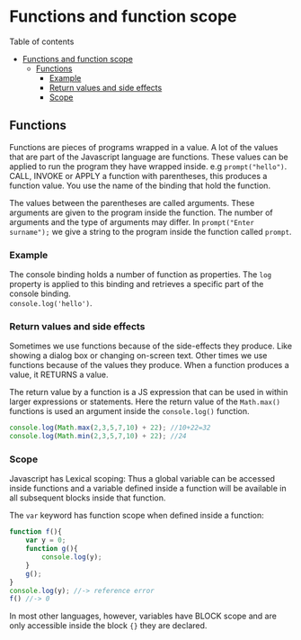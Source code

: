 # Functions and function scope
Table of contents
- [Functions and function scope](#functions-and-function-scope)
	- [Functions](#functions)
		- [Example](#example)
		- [Return values and side effects](#return-values-and-side-effects)
		- [Scope](#scope)
## Functions
Functions are pieces of programs wrapped in a value. A lot of the values that are part of the Javascript language are functions. These values can be applied to run the program they have wrapped inside. e.g `prompt("hello")`. CALL, INVOKE or APPLY a function with parentheses, this produces a function value. You use the name of the binding that hold the function.

The values between the parentheses are called arguments. These arguments are given to the program inside the function. The number of arguments and the type of arguments may differ. In `prompt("Enter surname");` we give a string to the program inside the function called `prompt`.

### Example
The console binding holds a number of function as properties. The `log` property is applied to this binding and retrieves a specific part of the console binding.  
`console.log('hello')`.

### Return values and side effects
Sometimes we use functions because of the side-effects they produce. Like showing a dialog box or changing on-screen text. Other times we use functions because of the values they produce. When a function produces a value, it RETURNS a value. 

The return value by a function is a JS expression that can be used in within larger expressions or statements. Here the return value of the `Math.max()` functions is used an argument inside the `console.log()` function.
```js
console.log(Math.max(2,3,5,7,10) + 22); //10+22=32
console.log(Math.min(2,3,5,7,10) + 22); //24
```
### Scope
Javascript has Lexical scoping: Thus a global variable can be accessed inside functions and a variable defined inside a function will be available in all subsequent blocks inside that function.

The `var` keyword has function scope when defined inside a function: 
```js
function f(){
	var y = 0;
	function g(){
		console.log(y);
	}
	g();
}
console.log(y);	//-> reference error
f()	//-> 0
```
In most other languages, however, variables have BLOCK scope and are only accessible inside the block `{}` they are declared. 